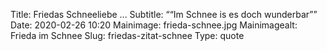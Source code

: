 Title: Friedas Schneeliebe ...
Subtitle: ““Im Schnee is es doch wunderbar””
Date: 2020-02-26 10:20
Mainimage: frieda-schnee.jpg
Mainimagealt: Frieda im Schnee
Slug: friedas-zitat-schnee
Type: quote
